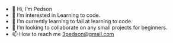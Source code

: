 - 👋 Hi, I’m Pedson
- 👀 I’m interested in Learning to code.
- 🌱 I’m currently learning to fail at learning to code.
- 💞️ I’m looking to collaborate on any small projects for beginners. 
- 📫 How to reach me 3pedson@gmail.com

<!---
3Pdsn/3Pdsn is a ✨ special ✨ repository because its `README.md` (this file) appears on your GitHub profile.
You can click the Preview link to take a look at your changes.
--->
